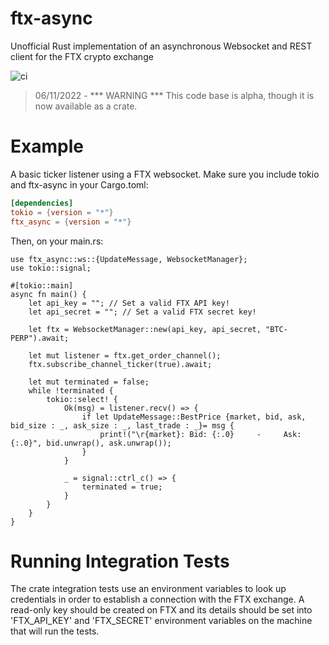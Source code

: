 # ftx-async
Unofficial Rust implementation of an asynchronous Websocket and REST client for the FTX crypto exchange 

![ci](https://github.com/IanMichaelAsh/ftx-async/actions/workflows/ci.yml/badge.svg)

>06/11/2022 - *** WARNING *** This code base is alpha, though it is now available as a crate.

<h1>Example</h1>
A basic ticker listener using a FTX websocket.
Make sure you include tokio and ftx-async in your Cargo.toml:

```toml
[dependencies]
tokio = {version = "*"}
ftx_async = {version = "*"}
```
Then, on your main.rs:
```rust, no_run
use ftx_async::ws::{UpdateMessage, WebsocketManager};
use tokio::signal;

#[tokio::main]
async fn main() {
    let api_key = ""; // Set a valid FTX API key!
    let api_secret = ""; // Set a valid FTX secret key!

    let ftx = WebsocketManager::new(api_key, api_secret, "BTC-PERP").await;

    let mut listener = ftx.get_order_channel();
    ftx.subscribe_channel_ticker(true).await;

    let mut terminated = false;
    while !terminated {
        tokio::select! {
            Ok(msg) = listener.recv() => {
                if let UpdateMessage::BestPrice {market, bid, ask, bid_size : _, ask_size : _, last_trade : _}= msg {
                    print!("\r{market}: Bid: {:.0}     -     Ask: {:.0}", bid.unwrap(), ask.unwrap());
                }
            }

            _ = signal::ctrl_c() => {
                terminated = true;
            }
        }
    }
}
```

<h1>Running Integration Tests</h1>
The crate integration tests use an environment variables to look up credentials in order to establish a connection with the FTX exchange. A read-only key should be created on FTX and its details should be set into 'FTX_API_KEY' and 'FTX_SECRET' environment variables on the machine that will run the tests.

